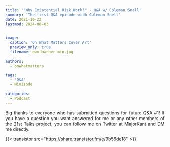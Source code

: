 ```yaml
---
title: '"Why Existential Risk Work?" - Q&A w/ Coleman Snell'
summary: 'The first Q&A episode with Coleman Snell'
date: 2021-10-22
lastmod: 2024-08-03


image:
  caption: 'On What Matters Cover Art'
  preview_only: true
  filename: owm-banner-min.jpg

authors:
  - onwhatmatters

tags:
  - 'Q&A'
  - Minisode

categories: 
  - Podcast
---
```


<div style="text-align: justify">
Big thanks to everyone who has submitted questions for future Q&A #1! If you have a question you want answered for me or any other members of the 21st Talks project, you can follow me on Twitter at MajorKant and DM me directly. 

{{< transistor src="https://share.transistor.fm/e/9b56de18" >}}
</div>
